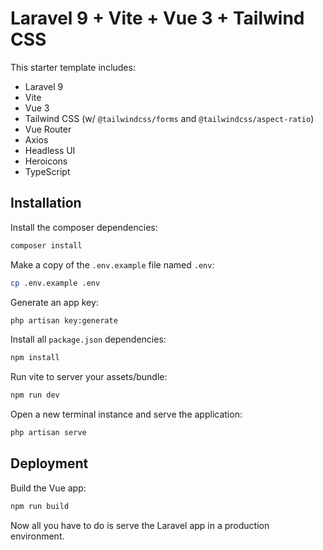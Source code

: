 # Laravel 9 + Vite + Vue 3 + Tailwind CSS

This starter template includes:

-   Laravel 9
-   Vite
-   Vue 3
-   Tailwind CSS (w/ `@tailwindcss/forms` and `@tailwindcss/aspect-ratio`)
-   Vue Router
-   Axios
-   Headless UI
-   Heroicons
-   TypeScript

## Installation

Install the composer dependencies:

```bash
composer install
```

Make a copy of the `.env.example` file named `.env`:

```bash
cp .env.example .env
```

Generate an app key:

```bash
php artisan key:generate
```

Install all `package.json` dependencies:

```bash
npm install
```

Run vite to server your assets/bundle:

```bash
npm run dev
```

Open a new terminal instance and serve the application:

```bash
php artisan serve
```

## Deployment

Build the Vue app:

```bash
npm run build
```

Now all you have to do is serve the Laravel app in a production environment.

